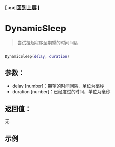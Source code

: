 ### [[ << 回到上层 ]](index.md)

# DynamicSleep

> 尝试挂起程序至期望的时间间隔

```lua

DynamicSleep(delay, duration)

```

## 参数：

+ delay [number]：期望的时间间隔，单位为毫秒
+ duration [number]：已经度过的时间，单位为毫秒

## 返回值：

无

## 示例

```lua

```
